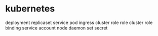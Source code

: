 # kubernetes
deployment
replicaset
service
pod
ingress
cluster role
role
cluster role binding
service account
node
daemon set
secret
